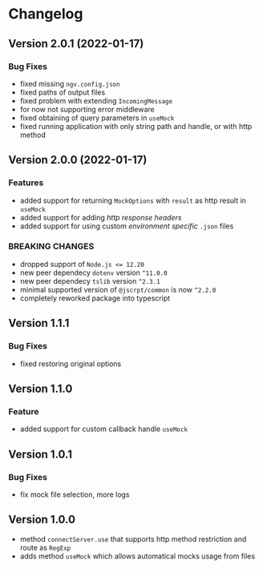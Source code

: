 # Changelog

## Version 2.0.1 (2022-01-17)

### Bug Fixes

- fixed missing `ngv.config.json`
- fixed paths of output files
- fixed problem with extending `IncomingMessage`
- for now not supporting error middleware
- fixed obtaining of query parameters in `useMock`
- fixed running application with only string path and handle, or with http method

## Version 2.0.0 (2022-01-17)

### Features

- added support for returning `MockOptions` with `result` as http result in `useMock`
- added support for adding *http response headers*
- added support for using custom *environment specific* `.json` files

### BREAKING CHANGES

- dropped support of `Node.js <= 12.20`
- new peer dependecy `dotenv` version `^11.0.0`
- new peer dependecy `tslib` version `^2.3.1`
- minimal supported version of `@jscrpt/common` is now `^2.2.0`
- completely reworked package into typescript

## Version 1.1.1

### Bug Fixes

- fixed restoring original options

## Version 1.1.0

### Feature

- added support for custom callback handle `useMock`

## Version 1.0.1

### Bug Fixes

- fix mock file selection, more logs

## Version 1.0.0

- method `connectServer.use` that supports http method restriction and route as `RegExp`
- adds method `useMock` which allows automatical mocks usage from files